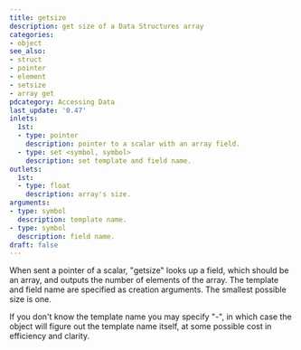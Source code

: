 ```yaml
---
title: getsize
description: get size of a Data Structures array
categories:
- object
see_also: 
- struct
- pointer
- element
- setsize
- array get 
pdcategory: Accessing Data
last_update: '0.47'
inlets:
  1st:
  - type: pointer 
    description: pointer to a scalar with an array field.
  - type: set <symbol, symbol>
    description: set template and field name.
outlets:
  1st:
  - type: float
    description: array's size.
arguments:
- type: symbol
  description: template name.
- type: symbol
  description: field name.
draft: false
---
```

When sent a pointer of a scalar, "getsize" looks up a field, which should be an array, and outputs the number of elements of the array. The template and field name are specified as creation arguments. The smallest possible size is one.

If you don't know the template name you may specify "-", in which case the object will figure out the template name itself, at some possible cost in efficiency and clarity.